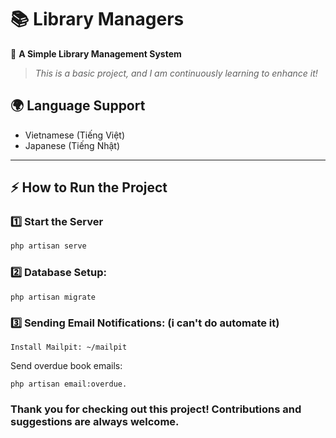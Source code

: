 # 📚 Library Managers  

🚀 **A Simple Library Management System**  
> *This is a basic project, and I am continuously learning to enhance it!*  

## 🌍 Language Support  
- Vietnamese (Tiếng Việt)  
- Japanese (Tiếng Nhật)
---

## ⚡ How to Run the Project  

### 1️⃣ Start the Server  
```sh
php artisan serve
```
### 2️⃣ Database Setup:
```
php artisan migrate
```
### 3️⃣ Sending Email Notifications: (i can't do automate it)
```
Install Mailpit: ~/mailpit
```
Send overdue book emails:
```
php artisan email:overdue.
```
### Thank you for checking out this project! Contributions and suggestions are always welcome.

